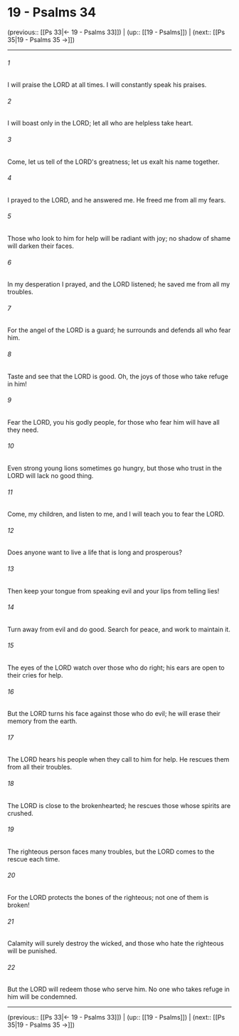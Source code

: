 # 19 - Psalms 34

(previous:: [[Ps 33|← 19 - Psalms 33]]) | (up:: [[19 - Psalms]]) | (next:: [[Ps 35|19 - Psalms 35 →]])

***


###### 1 
I will praise the LORD at all times. I will constantly speak his praises. 

###### 2 
I will boast only in the LORD; let all who are helpless take heart. 

###### 3 
Come, let us tell of the LORD's greatness; let us exalt his name together. 

###### 4 
I prayed to the LORD, and he answered me. He freed me from all my fears. 

###### 5 
Those who look to him for help will be radiant with joy; no shadow of shame will darken their faces. 

###### 6 
In my desperation I prayed, and the LORD listened; he saved me from all my troubles. 

###### 7 
For the angel of the LORD is a guard; he surrounds and defends all who fear him. 

###### 8 
Taste and see that the LORD is good. Oh, the joys of those who take refuge in him! 

###### 9 
Fear the LORD, you his godly people, for those who fear him will have all they need. 

###### 10 
Even strong young lions sometimes go hungry, but those who trust in the LORD will lack no good thing. 

###### 11 
Come, my children, and listen to me, and I will teach you to fear the LORD. 

###### 12 
Does anyone want to live a life that is long and prosperous? 

###### 13 
Then keep your tongue from speaking evil and your lips from telling lies! 

###### 14 
Turn away from evil and do good. Search for peace, and work to maintain it. 

###### 15 
The eyes of the LORD watch over those who do right; his ears are open to their cries for help. 

###### 16 
But the LORD turns his face against those who do evil; he will erase their memory from the earth. 

###### 17 
The LORD hears his people when they call to him for help. He rescues them from all their troubles. 

###### 18 
The LORD is close to the brokenhearted; he rescues those whose spirits are crushed. 

###### 19 
The righteous person faces many troubles, but the LORD comes to the rescue each time. 

###### 20 
For the LORD protects the bones of the righteous; not one of them is broken! 

###### 21 
Calamity will surely destroy the wicked, and those who hate the righteous will be punished. 

###### 22 
But the LORD will redeem those who serve him. No one who takes refuge in him will be condemned.

***

(previous:: [[Ps 33|← 19 - Psalms 33]]) | (up:: [[19 - Psalms]]) | (next:: [[Ps 35|19 - Psalms 35 →]])
